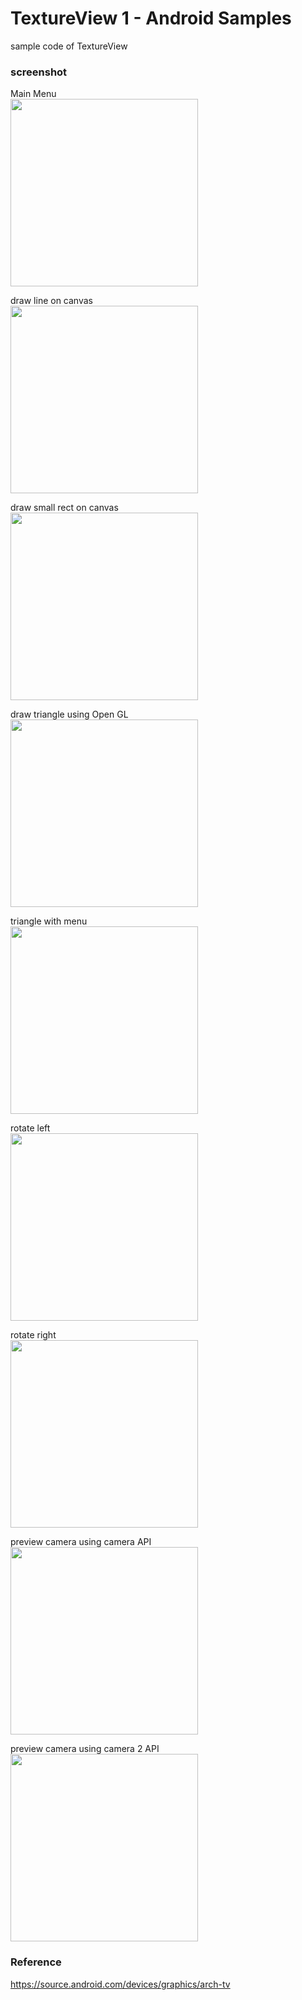 TextureView 1 - Android Samples
===============

sample code of  TextureView <br/>

### screenshot <br/>
Main Menu <br/>
<image src="https://raw.githubusercontent.com/ohwada/Android_Samples/master/TextureView1/screenshot/textureview1_main.png" width="300" /><br/>



draw line on canvas  <br/>
<image src="https://raw.githubusercontent.com/ohwada/Android_Samples/master/TextureView1/screenshot/textureview1_canvas_1.png" width="300" /><br/>

draw small rect on canvas  <br/>
<image src="https://raw.githubusercontent.com/ohwada/Android_Samples/master/TextureView1/screenshot/textureview1_canvas_2.png" width="300" /><br/>

draw triangle using Open GL <br/>
<image src="https://raw.githubusercontent.com/ohwada/Android_Samples/master/TextureView1/screenshot/textureview1_gl_triangle.png" width="300" /><br/>

triangle with menu <br/>
<image src="https://raw.githubusercontent.com/ohwada/Android_Samples/master/TextureView1/screenshot/textureview1_gl_menu.png" width="300" /><br/>

rotate left <br/>
<image src="https://raw.githubusercontent.com/ohwada/Android_Samples/master/TextureView1/screenshot/textureview1_triangle_left.png" width="300" /><br/>

rotate right <br/>
<image src="https://raw.githubusercontent.com/ohwada/Android_Samples/master/TextureView1/screenshot/textureview1_triangle_right.png" width="300" /><br/>

preview camera using camera API <br/>
<image src="https://raw.githubusercontent.com/ohwada/Android_Samples/master/TextureView1/screenshot/textureview1_camera_1.png" width="300" /><br/>

preview camera using camera 2 API <br/>
<image src="https://raw.githubusercontent.com/ohwada/Android_Samples/master/TextureView1/screenshot/textureview1_camera_2.png" width="300" /><br/>

### Reference <br/>
https://source.android.com/devices/graphics/arch-tv
